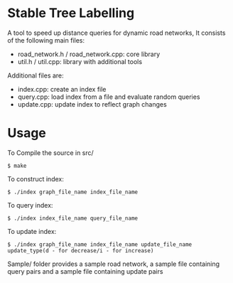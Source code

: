 # Stable Tree Labelling

A tool to speed up distance queries for dynamic road networks, 
It consists of the following main files:

* road_network.h / road_network.cpp: core library
* util.h / util.cpp: library with additional tools

Additional files are:

* index.cpp: create an index file
* query.cpp: load index from a file and evaluate random queries
* update.cpp: update index to reflect graph changes

# Usage

To Compile the source in src/

    $ make

To construct index:

    $ ./index graph_file_name index_file_name

To query index:

    $ ./index index_file_name query_file_name

To update index:

    $ ./index graph_file_name index_file_name update_file_name update_type(d - for decrease/i - for increase)

Sample/ folder provides a sample road network, a sample file containing query pairs and a sample file containing update pairs
